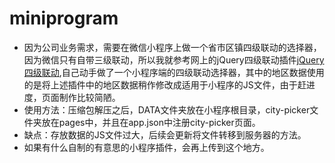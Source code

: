 # miniprogram
* 因为公司业务需求，需要在微信小程序上做一个省市区镇四级联动的选择器，因为微信只有自带三级联动，所以我就参考网上的jQuery四级联动插件[jQuery四级联动](http://www.jq22.com/jquery-info17956#/),自己动手做了一个小程序端的四级联动选择器，其中的地区数据使用的是将上述插件中的地区数据稍作修改成适用于小程序的JS文件，由于赶进度，页面制作比较简陋。
* 使用方法：压缩包解压之后，DATA文件夹放在小程序根目录，city-picker文件夹放在pages中，并且在app.json中注册city-picker页面。
* 缺点：存放数据的JS文件过大，后续会更新将文件转移到服务器的方法。
* 如果有什么自制的有意思的小程序插件，会再上传到这个地方。
